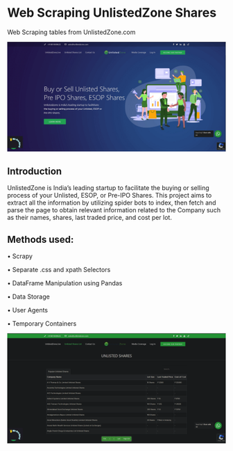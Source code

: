 # Web Scraping UnlistedZone Shares
Web Scraping tables from UnlistedZone.com

![alt text](https://github.com/jamwine/Web-Scraping/blob/main/Projects/UnlistedZoneShares/img/unlisted_home.PNG)

## Introduction
UnlistedZone is India’s leading startup to facilitate the buying or selling process of your Unlisted, ESOP, or Pre-IPO Shares. This project aims to extract all the information by utilizing spider bots to index, then fetch and parse the page to obtain relevant information related to the Company such as their names, shares, last traded price, and cost per lot.

## Methods used:
• Scrapy

• Separate .css and xpath Selectors 

• DataFrame Manipulation using Pandas

• Data Storage

• User Agents

• Temporary Containers


![alt text](https://github.com/jamwine/Web-Scraping/blob/main/Projects/UnlistedZoneShares/img/unlisted_shares_page.PNG)
